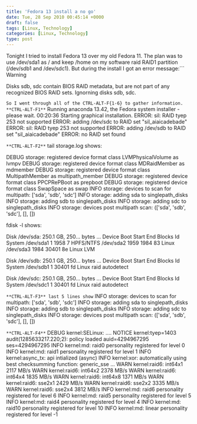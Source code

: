```yaml
---
title: 'Fedora 13 install a no go'
date: Tue, 28 Sep 2010 00:45:14 +0000
draft: false
tags: [Linux, Technology]
categories: [Linux, Technology]
type: post
---
```


Tonight I tried to install Fedora 13 over my old Fedora 11. The plan was to use /dev/sda1 as / and keep /home on my software raid RAID1 partition (/dev/sdb1 and /dev/sdc1). But during the install I got an error message:```
                 Warning

Disks sdb, sdc contain BIOS RAID metadata, but are not
part of any recognized BIOS RAID sets. Ignorning disks sdb,
sdc.

```So I went through all of the CTRL-ALT-F{1-6} to gather information. **CTRL-ALT-F1**```
Running anaconda 13.42, the Fedora system installer - please wait.
00:20:36 Starting graphical installation.
ERROR: sil: RAID tyep 253 not supported
ERROR: adding /dev/sdc to RAID set "sil\_aiaicadebade"
ERROR: sil: RAID tyep 253 not supported
ERROR: adding /dev/sdb to RAID set "sil\_aiaicadebade"
ERROR: no RAID set found

```**CTRL-ALT-F2**```
tail storage.log shows:

DEBUG storage: registered device format class LVMPhysicalVolume as lvmpv
DEBUG storage: registered device format class MDRaidMember as mdmember
DEBUG storage: registered device format class MultipathMember as multipath\_member
DEBUG storage: registered device format class PPCPRePBoot as prepboot
DEBUG storage: registered device format class SwapSpace as swap
INFO storage: devices to scan for multipath: \['sda', 'sdb', 'sdc'\]
INFO storage: adding sda to singlepath\_disks
INFO storage: adding sdb to singlepath\_disks
INFO storage: adding sdc to singlepath\_disks
INFO storage: devices post multipath scan: (\['sda', 'sdb', 'sdc'\], \[\], \[\])

fdisk -l shows:

Disk /dev/sda: 250.1 GB, 250... bytes
...
Device Boot    Start    End    Blocks  Id  System
/dev/sda1          1   1958             7  HPFS/NTFS
/dev/sda2       1959   1984            83  Linux
/dev/sda3       1984  30401            8e  Linux LVM

Disk /dev/sdb: 250.1 GB, 250... bytes
...
Device Boot    Start    End    Blocks  Id  System
/dev/sdb1          1  30401            fd  Linux raid autodetect

Disk /dev/sdc: 250.1 GB, 250... bytes
...
Device Boot    Start    End    Blocks  Id  System
/dev/sdc1          1  30401            fd  Linux raid autodetect

```**CTRL-ALT-F3** last 5 lines show```
INFO storage: devices to scan for multipath: \['sda', 'sdb', 'sdc'\]
INFO storage: adding sda to singlepath\_disks
INFO storage: adding sdb to singlepath\_disks
INFO storage: adding sdc to singlepath\_disks
INFO storage: devices post multipath scan: (\['sda', 'sdb', 'sdc'\], \[\], \[\])

```**CTRL-ALT-F4**```
DEBUG kernel:SELinux: ....
NOTICE kernel:tyep=1403 audit(1285633217.220;2): policy loaded auid=4294967295 ses=4294967295
INFO kernel:md: raid0 personality registered for level 0
INFO kernel:md: raid1 personality registered for level 1
INFO kernel:async\_tx: api intialized (async)
INFO kernel:xor: automatically using best checksumming function: generic\_sse
...
WARN kernel:raid6: int64x1  2117 MB/s
WARN kernel:raid6: int64x2  2378 MB/s
WARN kernel:raid6: int64x4  1835 MB/s
WARN kernel:raid6: int64x8  1371 MB/s
WARN kernel:raid6: sse2x1   2429 MB/s
WARN kernel:raid6: sse2x2   3335 MB/s
WARN kernel:raid6: sse2x4   3812 MB/s
INFO kernel:md: raid6 personality registered for level 6
INFO kernel:md: raid5 personality registered for level 5
INFO kernel:md: raid4 personality registered for level 4
INFO kernel:md: raid10 personality registered for level 10
INFO kernel:md: linear personality registered for level -1

```Anyone have any thoughts? This setup works fine in Fedora 11. How can I get past this error so I can mount /home on my software raid partitions.
